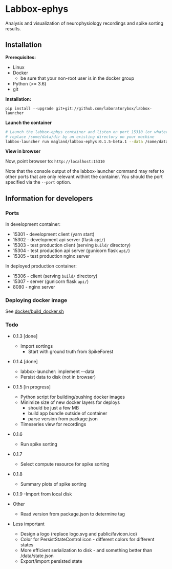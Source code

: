 # Labbox-ephys

Analysis and visualization of neurophysiology recordings and spike sorting results.

## Installation

**Prerequisites:**

* Linux
* Docker
    - be sure that your non-root user is in the docker group
* Python (>= 3.6)
* git

**Installation:**

```
pip install --upgrade git+git://github.com/laboratorybox/labbox-launcher
```

**Launch the container**

```bash
# Launch the labbox-ephys container and listen on port 15310 (or whatever you choose)
# replace /some/data/dir by an existing directory on your machine
labbox-launcher run magland/labbox-ephys:0.1.5-beta.1 --data /some/data/dir --port 15310
```

**View in browser**

Now, point browser to: `http://localhost:15310`

Note that the console output of the labbox-launcher command may refer to other ports that are only relevant withint the container. You should the port specified via the `--port` option.

## Information for developers

### Ports

In development container:

* 15301 - development client (yarn start)
* 15302 - development api server (flask `api/`)
* 15303 - test production client (serving `build/` directory)
* 15304 - test production api server (gunicorn flask `api/`)
* 15305 - test production nginx server

In deployed production container:

* 15306 - client (serving `build/` directory)
* 15307 - server (gunicorn flask `api/`)
* 8080 - nginx server

### Deploying docker image

See [docker/build_docker.sh](docker/build_docker.sh)

### Todo

* 0.1.3 [done]
    - Import sortings
        - Start with ground truth from SpikeForest
* 0.1.4 [done]
    - labbox-launcher: implement --data
    - Persist data to disk (not in browser)
* 0.1.5 [in progress]
    - Python script for building/pushing docker images
    - Minimize size of new docker layers for deploys
        - should be just a few MB
        - build app bundle outside of container
        - parse version from package.json
    - Timeseries view for recordings
* 0.1.6
    - Run spike sorting
* 0.1.7
    - Select compute resource for spike sorting
* 0.1.8
    - Summary plots of spike sorting
* 0.1.9
    -Import from local disk

* Other
    
    
    - Read version from package.json to determine tag

* Less important
    - Design a logo (replace logo.svg and public/favicon.ico)
    - Color for PersistStateControl icon - different colors for different states
    - More efficient serialization to disk - and something better than /data/state.json
    - Export/import persisted state
